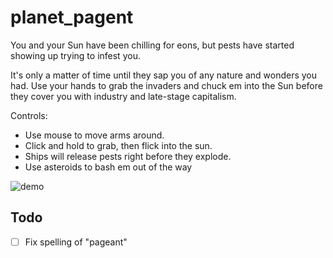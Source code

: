 # planet_pagent


You and your Sun have been chilling for eons, but pests have started showing up trying to infest you.

It's only a matter of time until they sap you of any nature and wonders you had. Use your hands to grab the invaders and chuck em into the Sun before they cover you with industry and late-stage capitalism.


Controls:

- Use mouse to move arms around.
- Click and hold to grab, then flick into the sun.
- Ships will release pests right before they explode.
- Use asteroids to bash em out of the way

![demo](screenshots/planet_pagent_demo_5.gif)

## Todo
- [ ] Fix spelling of "pageant"
